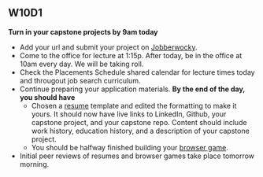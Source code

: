 ## W10D1
**Turn in your capstone projects by 9am today**
* Add your url and submit your project on [Jobberwocky][Jobberwocky].  
* Come to the office for lecture at 1:15p.  After today, be in the office at 10am every day.  We will be taking roll.
* Check the Placements Schedule shared calendar for lecture times today and througout job search curriculum.
* Continue preparing your application materials.  **By the end of the day, you should have**
  * Chosen a [resume][resume] template and edited the formatting to make it yours. It should now have live links to LinkedIn, Github, your capstone project, and your capstone repo.  Content should include work history, education history, and a description of your capstone project.  
  * You should be halfway finished building your [browser game][browser-game].
* Initial peer reviews of resumes and browser games take place tomorrow morning.  

[capstone-checklist]: https://github.com/appacademy/capstone-project-curriculum/blob/master/readings/capstone-checklist.md
[resume]: ../self-presentation/resume.md
[browser-game]: ../self-presentation/browser_game.md
[Jobberwocky]: http://progress.appacademy.io/jobberwocky
